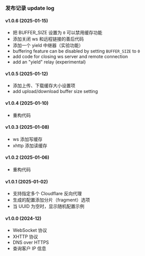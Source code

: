 ### 发布记录 update log

#### v1.0.6 (2025-01-15)
 * 把 BUFFER_SIZE 设置为 `0` 可以禁用缓存功能
 * 添加关闭 ws 和远程链接的善后代码
 * 添加一个 yield 中继器（实验功能）
 * buffering feature can be disabled by setting `BUFFER_SIZE` to `0`
 * add code for closing ws server and remote connection
 * add an "yield" relay (experimental)

#### v1.0.5 (2025-01-12)
 * 添加上传、下载缓存大小设置项
 * add upload/download buffer size setting

#### v1.0.4 (2025-01-10)
 * 重构代码

#### v1.0.3 (2025-01-08)
 * ws 添加写缓存
 * xhttp 添加读缓存

#### v1.0.2 (2025-01-06)
 * 重构代码

#### v1.0.1 (2025-01-02)
 * 支持指定多个 Cloudflare 反向代理
 * 生成的配置添加分片（fragment）选项
 * 当 UUID 为空时，显示随机配置示例

#### v1.0.0 (2024-12)
 * WebSocket 协议
 * XHTTP 协议
 * DNS over HTTPS
 * 查询客户 IP 信息
